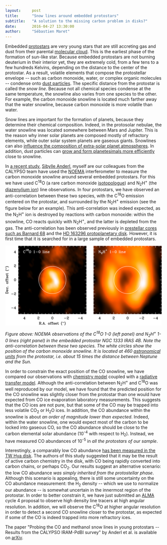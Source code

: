 ```yaml
---
layout:     post
title:      "Snow lines around embedded protostars" 
subtitle:   "A solution to the missing carbon problem in disks?"
date:       2016-04-27 13:30:00
author:     "Sébastien Maret"
---
```


Embedded [protostars](https://en.wikipedia.org/wiki/Protostar) are very young stars that are still accreting gas and dust from their parental [molecular cloud](https://en.wikipedia.org/wiki/Molecular_cloud). This is the earliest phase of the formation of sun-like star. Because embedded protostars are not burning deuterium in their interior yet, they are extremely cold, from a few tens to a few hundreds Kelvins, depending on the distance to the center of the protostar. As a result, volatile elements that compose the protostellar envelope -- such as carbon monoxide, water, or complex organic molecules -- condense onto [dust particles](https://en.wikipedia.org/wiki/Cosmic_dust). The specific distance from the protostar is called the *snow line*. Because not all chemical species condense at the same temperature, the snowline also varies from one species to the other. For example, the carbon monoxide snowline is located much farther away that the water snowline, because carbon monoxide is more volatile than water.

Snow lines are important for the formation of planets, because they determine their chemical composition. Indeed, in the protosolar nebulae, the water snowline was located somewhere between Mars and Jupiter. This is the reason why inner solar planets are composed mostly of refractory elements, while outer solar system planets are gaseous giants. Snowlines can also [influence the composition of extra-solar planet atmospheres](http://doi.org/10.1088/2041-8205/743/1/L16). In addition,  dust particles can [grow and form planetesimals more efficiently](http://dx.doi.org/10.1051/0004-6361/201220536) close to snowline.

In [a recent study](http://arxiv.org/abs/1604.05121), [Sibylle Anderl](http://sibylleanderl.net), myself are our colleagues from the CALYPSO team have used the [NOEMA](http://iram-institute.org/EN/noema-project.php) interferometer to measure the carbon monoxide snowline around several embedded protostars. For this we have used C<sup>18</sup>O (a rare carbon monoxide [isotopologue](http://en.wikipedia.org/wiki/Isotopologue)) and N<sub>2</sub>H<sup>+</sup> (the [diazenylium ion](http://en.wikipedia.org/wiki/Diazenylium)) line observations. In four protostars, we have observed an anti-correlation between these two species, with the C<sup>18</sup>O emission centered on the protostar, and surrounded by the N<sub>2</sub>H<sup>+</sup> emission (see the figure below for an example). This anti-correlation was indeed expected, as the N<sub>2</sub>H<sup>+</sup> ion is destroyed by reactions with carbon monoxide: within the snowline, CO reacts quickly with N<sub>2</sub>H<sup>+</sup>, and the latter is depleted from the gas. The anti-correlation has been observed previously in [prestellar cores such as Barnard 68](http://www.nature.com/nature/journal/v442/n7101/abs/nature04919.html) and the [HD 163296 protoplanetary disk](http://doi.org/10.1088/0004-637X/813/2/128). However, it is first time that it is searched for in a large sample of embedded protostars.

![CO snowline in NGC 1333 IRAS 4B](/img/snowline.svg)

*Figure above: NOEMA observations of the C<sup>18</sup>O 1-0 (left panel) and N<sub>2</sub>H<sup>+</sup> 1-0 lines (right panel) in the embedded protostar NGC 1333 IRAS 4B. Note the anti-correlation between these two species. The white circles show the position of the carbon monoxide snowline. It is located at 460 [astronomical units](https://en.wikipedia.org/wiki/Astronomical_unit) from the protostar, i.e. about 15 times the distance between Neptune and the Sun.*

In order to constrain the exact position of the CO snowline, we have compared our observations with [chemistry model](http://github.com/smaret/astrochem) coupled with a [radiative transfer model](http://personal.sron.nl/~vdtak/ratran/frames.html). Although the anti-correlation between N<sub>2</sub>H<sup>+</sup> and C<sup>18</sup>O was well reproduced by our model, we have found that the predicted position for the CO snowline was slightly closer from the protostar than one would have expected from CO ice evaporation laboratory measurements. This suggests that the CO ices are not pure, but that some of the CO may be trapped into less volatile CO<sub>2</sub> or H<sub>2</sub>O ices. In addition, the CO abundance within the snowline is about *an order of magnitude lower than expected*. Indeed, within the water snowline, one would expect most of the carbon to be locked into gaseous CO, so the CO abundance should be close to the carbon elemental solar abundance (10<sup>-4</sup> with respect to H<sub>2</sub>). Instead, we have measured CO abundances of 10<sup>-5</sup> in *all the protostars of our sample*.

Interestingly, a comparably low CO abundance [has been measured in the TW Hya disk](http://doi.org/10.1088/2041-8205/776/2/L38). The authors of this study suggested that it may be the result of active carbon chemistry in the disk, with CO being rapidly converted into carbon chains, or perhaps CO<sub>2</sub>. Our results suggest an alternative scenario: the low CO abundance *was simply inherited from the protostellar phase*. Although this scenario is appealing, there is still some uncertainty on the CO abundance measurement: the H<sub>2</sub> density -- which we use to normalize our abundance -- is somewhat uncertain in the innermost region of the protostar. In order to better constrain it, we have just submitted an [ALMA](http://www.almaobservatory.org) cycle 4 proposal to observe high density line tracers at high angular resolution. In addition, we will observe the C<sup>18</sup>O at higher angular resolution in order to detect a second CO snowline closer to the protostar, as expected if some of the CO is indeed trapped into more refractory ices.

The paper "Probing the CO and methanol snow lines in young protostars -- Results from the CALYPSO IRAM-PdBI survey" by Anderl et al. is available on [arXiv](http://arxiv.org/abs/1604.05121).

